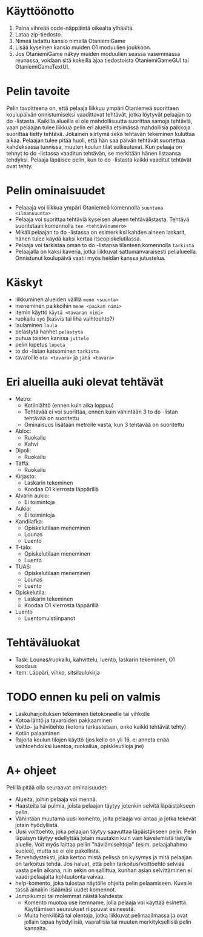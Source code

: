 # Käyttöönotto

1. Paina vihreää code-näppäintä oikealta ylhäältä.
2. Lataa zip-tiedosto.
3. Nimeä ladattu kansio nimellä OtaniemiGame
4. Lisää kyseinen kansio muiden O1 moduulien joukkoon.
5. Jos OtaniemiGame näkyy muiden moduulien seassa vasemmassa reunassa, voidaan sitä kokeilla ajaa tiedostoista OtaniemiGameGUI tai OtaniemiGameTextUI.


# Pelin tavoite

Pelin tavoitteena on, että pelaaja liikkuu ympäri Otaniemeä suorittaen koulupäivän onnistumiseksi vaadittavat tehtävät, jotka löytyvät pelaajan to do -listasta.
Kaikilla alueilla ei ole mahdollisuutta suorittaa samoja tehtäviä, vaan pelaajan tulee liikkua pelin eri alueilla etsimässä mahdollisia paikkoja suorittaa tietty tehtävä.
Jokainen siirtymä sekä tehtävän tekeminen kuluttaa aikaa.
Pelaajan tulee pitää huoli, että hän saa päivän tehtävät suortettua kahdeksassa tunnissa, muuten koulun tilat sulkeutuvat.
Kun pelaaja on tehnyt to do -listassa vaaditun tehtävän, se merkitään hänen listaansa tehdyksi.
Pelaaja läpäisee pelin, kun to do -listasta kaikki vaaditut tehtävät ovat tehty.


# Pelin ominaisuudet

* Pelaaaja voi liikkua ympäri Otaniemeä komennolla `suuntana <ilmansuunta>`
* Pelaaja voi suorittaa tehtäviä kyseisen alueen tehtävälistasta. Tehtävä suoritetaan komennolla `tee <tehtävänumero>`
* Mikäli pelaajan to do -listassa on esimerkiksi kahden aineen laskarit, hänen tulee käydä kaksi kertaa itseopiskelutilassa.
* Pelaaja voi tarkistaa oman to do -listansa tilanteen komennolla `tarkista`
* Pelaajalla on kaksi kaveria, jotka liikkuvat sattumanvaraisesti pelialueella. Onnistunut koulupäivä vaatii myös heidän kanssa jutustelua.


# Käskyt

* liikkuminen alueiden välillä `mene <suunta>`
* meneminen paikkoihin `mene <paikan nimi>`
* itemin käyttö `käytä <tavaran nimi>`
* ruokailu `syö` (kasvis tai liha vaihtoehto?)
* laulaminen `laula`
* pelästytä hanhet `pelästytä`
* puhua toisten kanssa `juttele`
* pelin lopetus `lopeta`
* to do -listan katsominen `tarkista`
* tavaroille `ota <tavara>` ja `jätä <tavara>`


# Eri alueilla auki olevat tehtävät

* Metro: 
  * Kotiinlähtö (ennen kuin aika loppuu)
  * Tehtävää ei voi suorittaa, ennen kuin vähintään 3 to do -listan tehtävää on suoritettu
  * Ominaisuus lisätään metrolle vasta, kun 3 tehtävää on suoritettu
* Abloc:
  * Ruokailu
  * Kahvi
* Dipoli:
  * Ruokailu
* Täffä:
  * Ruokailu
* Kirjasto:
  * Laskarin tekeminen
  * Koodaa O1 kierrosta läppärillä
* Alvarin aukio:
  * Ei toimintoja
* Aukio:
  * Ei toimintoja
* Kandilafka:
  * Opiskelutilaan meneminen
  * Lounas
  * Luento
* T-talo:
  * Opiskelutilaan meneminen
  * Luento
* TUAS:
  * Opiskelutilaan meneminen
  * Lounas
  * Luento
* Opiskelutila:
  * Laskarin tekeminen
  * Koodaa O1 kierrosta läppärillä
* Luento
  * Luentomuistiinpanot

# Tehtäväluokat

* Task: Lounas/ruokailu, kahvittelu, luento, laskarin tekeminen, O1 koodaus
* Item: Läppäri, vihko, sitsilaulukirja

# TODO ennen ku peli on valmis

* Laskuharjoituksen tekeminen tietokoneelle tai vihkolle
* Kotoa lähtö ja tavaroiden pakkaaminen
* Voitto- ja häviöehto (kotona tarkastetaan, onko kaikki tehtävät tehty)
* Kotiin palaaminen
* Rajoita koulun tilojen käyttö (jos kello on yli 16, ei anneta enää vaihtoehdoiksi luentoa, ruokailua, opiskleutiloja jne)

# A+ ohjeet

Pelillä pitää olla seuraavat ominaisuudet:

* Alueita, joihin pelaaja voi mennä.
* Haasteita tai pulmia, joista pelaajan täytyy jotenkin selvitä läpäistäkseen pelin.
* Vähintään muutama uusi komento, joita pelaaja voi antaa ja jotka tekevät jotain hyödyllistä.
* Uusi voittoehto, joka pelaajan täytyy saavuttaa läpäistäkseen pelin. Pelin läpäisyn täytyy edellyttää jotain muutakin kuin vain kävelemistä tietylle aluelle. Voit myös laittaa peliin "häviämisehtoja" (esim. pelaajahahmo kuolee), mutta se ei ole pakollista.
* Tervehdysteksti, joka kertoo mistä pelissä on kysymys ja mitä pelaajan on tarkoitus tehdä. Jos haluat, että pelin tarkoitus/voittoehto selviää vasta pelin aikana, niin sekin on sallittua, kunhan asian selvittäminen ei vaadi pelaajalta kohtuutonta vaivaa.
* help-komento, joka tulostaa näytölle ohjeita pelin pelaamiseen. Kuvaile tässä ainakin lisäämäsi uudet komennot.
* Jompikumpi tai molemmat näistä kahdesta:
  * Komento muotoa use itemname, jolla pelaaja voi käyttää esinettä. Käyttämisen seuraukset riippuvat esineestä.
  * Muita henkilöitä tai olentoja, jotka liikkuvat pelimaailmassa ja ovat jollain tapaa hyödyllisiä, vaarallisia tai muuten merkityksellisiä pelin kannalta.
